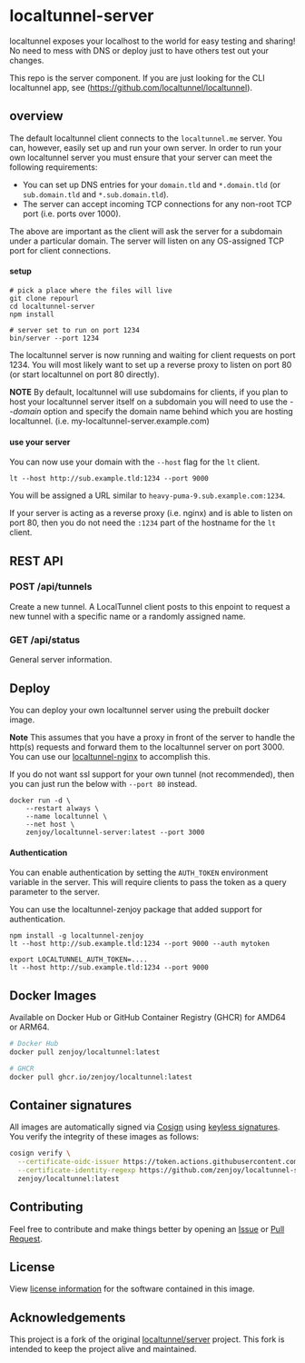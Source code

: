 # localtunnel-server

localtunnel exposes your localhost to the world for easy testing and sharing! No need to mess with
DNS or deploy just to have others test out your changes.

This repo is the server component. If you are just looking for the CLI localtunnel app, see
(https://github.com/localtunnel/localtunnel).

## overview

The default localtunnel client connects to the `localtunnel.me` server. You can, however, easily set
up and run your own server. In order to run your own localtunnel server you must ensure that your
server can meet the following requirements:

- You can set up DNS entries for your `domain.tld` and `*.domain.tld` (or `sub.domain.tld` and
  `*.sub.domain.tld`).
- The server can accept incoming TCP connections for any non-root TCP port (i.e. ports over 1000).

The above are important as the client will ask the server for a subdomain under a particular domain.
The server will listen on any OS-assigned TCP port for client connections.

#### setup

```shell
# pick a place where the files will live
git clone repourl
cd localtunnel-server
npm install

# server set to run on port 1234
bin/server --port 1234
```

The localtunnel server is now running and waiting for client requests on port 1234. You will most
likely want to set up a reverse proxy to listen on port 80 (or start localtunnel on port 80
directly).

**NOTE** By default, localtunnel will use subdomains for clients, if you plan to host your
localtunnel server itself on a subdomain you will need to use the _--domain_ option and specify the
domain name behind which you are hosting localtunnel. (i.e. my-localtunnel-server.example.com)

#### use your server

You can now use your domain with the `--host` flag for the `lt` client.

```shell
lt --host http://sub.example.tld:1234 --port 9000
```

You will be assigned a URL similar to `heavy-puma-9.sub.example.com:1234`.

If your server is acting as a reverse proxy (i.e. nginx) and is able to listen on port 80, then you
do not need the `:1234` part of the hostname for the `lt` client.

## REST API

### POST /api/tunnels

Create a new tunnel. A LocalTunnel client posts to this enpoint to request a new tunnel with a
specific name or a randomly assigned name.

### GET /api/status

General server information.

## Deploy

You can deploy your own localtunnel server using the prebuilt docker image.

**Note** This assumes that you have a proxy in front of the server to handle the http(s) requests
and forward them to the localtunnel server on port 3000. You can use our
[localtunnel-nginx](https://github.com/localtunnel/nginx) to accomplish this.

If you do not want ssl support for your own tunnel (not recommended), then you can just run the
below with `--port 80` instead.

```
docker run -d \
    --restart always \
    --name localtunnel \
    --net host \
    zenjoy/localtunnel-server:latest --port 3000
```

#### Authentication

You can enable authentication by setting the `AUTH_TOKEN` environment variable in the server. This
will require clients to pass the token as a query parameter to the server.

You can use the localtunnel-zenjoy package that added support for authentication.

```
npm install -g localtunnel-zenjoy
lt --host http://sub.example.tld:1234 --port 9000 --auth mytoken

export LOCALTUNNEL_AUTH_TOKEN=....
lt --host http://sub.example.tld:1234 --port 9000
```

## Docker Images

Available on Docker Hub or GitHub Container Registry (GHCR) for AMD64 or ARM64.

```sh
# Docker Hub
docker pull zenjoy/localtunnel:latest

# GHCR
docker pull ghcr.io/zenjoy/localtunnel:latest
```

## Container signatures

All images are automatically signed via [Cosign](https://docs.sigstore.dev/cosign/overview/) using
[keyless signatures](https://docs.sigstore.dev/cosign/keyless/). You verify the integrity of these
images as follows:

```sh
cosign verify \
  --certificate-oidc-issuer https://token.actions.githubusercontent.com \
  --certificate-identity-regexp https://github.com/zenjoy/localtunnel-server/.github/workflows/ \
  zenjoy/localtunnel:latest
```

## Contributing

Feel free to contribute and make things better by opening an
[Issue](https://github.com/zenjoy/localtunnel-server/issues) or
[Pull Request](https://github.com/zenjoy/localtunnel-server/pulls).

## License

View [license information](https://github.com/zenjoy/localtunnel-server/blob/main/LICENSE) for the
software contained in this image.

## Acknowledgements

This project is a fork of the original [localtunnel/server](https://github.com/localtunnel/server)
project. This fork is intended to keep the project alive and maintained.
